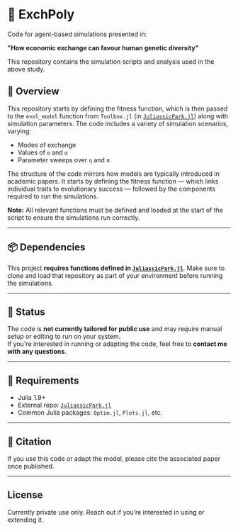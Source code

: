 # 💱 ExchPoly

Code for agent-based simulations presented in:

**"How economic exchange can favour human genetic diversity"**

This repository contains the simulation scripts and analysis used in the above study.

## 📖 Overview

This repository starts by defining the fitness function, which is then passed to the `evol_model` function from `Toolbox.jl` (in [`JuliassicPark.jl`](https://github.com/yourusername/JuliassicPark.jl)) along with simulation parameters. The code includes a variety of simulation scenarios, varying:
- Modes of exchange
- Values of `σ` and `α`
- Parameter sweeps over `η` and `σ`

The structure of the code mirrors how models are typically introduced in academic papers. It starts by defining the fitness function — which links individual traits to evolutionary success — followed by the components required to run the simulations.

**Note:** All relevant functions must be defined and loaded at the start of the script to ensure the simulations run correctly.

---

## 📦 Dependencies

This project **requires functions defined in [`JuliassicPark.jl`](https://github.com/CedricPerret/JuliassicPark.jl)**. Make sure to clone and load that repository as part of your environment before running the simulations.

---

## 🚧 Status

The code is **not currently tailored for public use** and may require manual setup or editing to run on your system.  
If you're interested in running or adapting the code, feel free to **contact me with any questions**.

---

## 🔧 Requirements

- Julia 1.9+
- External repo: [`JuliassicPark.jl`](https://github.com/yourusername/JuliassicPark.jl)
- Common Julia packages: `Optim.jl`, `Plots.jl`, etc.

---

## 🧠 Citation

If you use this code or adapt the model, please cite the associated paper once published.

---

## License

Currently private use only. Reach out if you’re interested in using or extending it.

